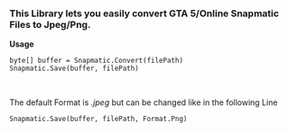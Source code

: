 ### This Library lets you easily convert GTA 5/Online Snapmatic Files to Jpeg/Png.

__Usage__

	byte[] buffer = Snapmatic.Convert(filePath)
	Snapmatic.Save(buffer, filePath)

<br>

The default Format is *.jpeg* but can be changed like in the following Line

	Snapmatic.Save(buffer, filePath, Format.Png)
